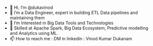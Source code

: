 - 👋 Hi, I’m @dukavinod
- 👀 I’m a Data Engineer, expert in building ETL Data pipelines and maintaining them
- 🌱 I’m Interested in Big Data Tools and Technologies
- 💞️ Skilled at Apache Spark, Big Data Ecosystem, Predictive modelling and Analytics using ML.
- 📫 How to reach me : DM in linkedin : Vinod Kumar Dukanam

<!---
dukavinod/dukavinod is a ✨ special ✨ repository because its `README.md` (this file) appears on your GitHub profile.
You can click the Preview link to take a look at your changes.
--->
